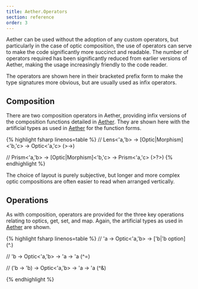 ```yaml
---
title: Aether.Operators
section: reference
order: 3
---
```


Aether can be used without the adoption of any custom operators, but particularly in the case of optic composition, the use of operators can serve to make the code significantly more succinct and readable. The number of operators required has been significantly reduced from earlier versions of Aether, making the usage increasingly friendly to the code reader.

The operators are shown here in their bracketed prefix form to make the type signatures more obvious, but are usually used as infix operators.

## Composition

There are two composition operators in Aether, providing infix versions of the composition functions detailed in [Aether][aether]. They are shown here with the artificial types as used in [Aether][aether] for the function forms.

{% highlight fsharp linenos=table %}
// Lens<'a,'b> -> [Optic|Morphism]<'b,'c> -> Optic<'a,'c>
(>->)

// Prism<'a,'b> -> [Optic|Morphism]<'b,'c> -> Prism<'a,'c>
(>?>)
{% endhighlight %}

The choice of layout is purely subjective, but longer and more complex optic compositions are often easier to read when arranged vertically.

## Operations

As with composition, operators are provided for the three key operations relating to optics, get, set, and map. Again, the artificial types as used in [Aether][aether] are shown.

{% highlight fsharp linenos=table %}
// 'a -> Optic<'a,'b> -> ['b|'b option]
(^.)

// 'b -> Optic<'a,'b> -> 'a -> 'a
(^=)

// ('b -> 'b) -> Optic<'a,'b> -> 'a -> 'a
(^&)

{% endhighlight %}

<!--- Local --->

[aether]: /aether/reference/aether.html
